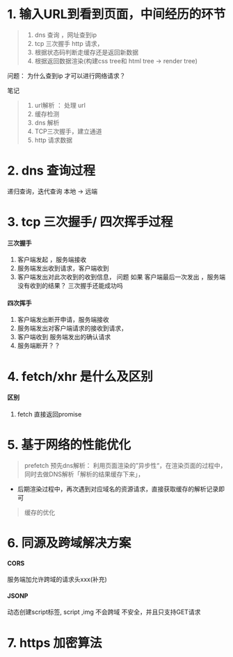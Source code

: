 <!--
 * @LastEditors: wudan01
 * @description: 文件描述
-->
# 1. 输入URL到看到页面，中间经历的环节
> 1. dns 查询 ，网址查到ip
> 2. tcp 三次握手 http 请求，
> 3. 根据状态码判断走缓存还是返回新数据
> 4. 根据返回数据渲染(构建css tree和 html tree -> render tree)

问题： 为什么查到ip 才可以进行网络请求？

笔记
> 1. url解析 ： 处理 url
> 2. 缓存检测
> 3. dns 解析
> 4. TCP三次握手，建立通道
> 5. http 请求数据

# 2. dns 查询过程
递归查询，迭代查询
本地 -> 远端

# 3. tcp 三次握手/ 四次挥手过程
#### 三次握手
1. 客户端发起 ，服务端接收
2. 服务端发出收到请求，客户端收到
3. 客户端发出对此次收到的收到信息，
问题 如果 客户端最后一次发出 ，服务端没有收到的结果？ 三次握手还能成功吗

#### 四次挥手
1. 客户端发出断开申请，服务端接收
2. 服务端发出对客户端请求的接收到请求，
3. 客户端收到 服务端发出的确认请求
4. 服务端断开？？


# 4. fetch/xhr 是什么及区别

#### 区别
1. fetch 直接返回promise

# 5. 基于网络的性能优化
> prefetch 预先dns解析：  利用页面渲染的”异步性“，在渲染页面的过程中，同时去做DNS解析「解析的结果缓存下来」，
 * 后期渲染过程中，再次遇到对应域名的资源请求，直接获取缓存的解析记录即可


> 缓存的优化

# 6. 同源及跨域解决方案
#### CORS
服务端加允许跨域的请求头xxx(补充)

#### JSONP
动态创建script标签, script ,img 不会跨域
不安全，并且只支持GET请求

# 7. https 加密算法